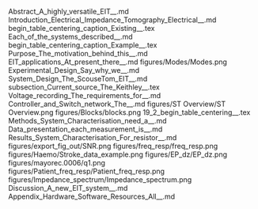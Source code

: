 Abstract_A_highly_versatile_EIT__.md
Introduction_Electrical_Impedance_Tomography_Electrical__.md
begin_table_centering_caption_Existing__.tex
Each_of_the_systems_described__.md
begin_table_centering_caption_Example__.tex
Purpose_The_motivation_behind_this__.md
EIT_applications_At_present_there__.md
figures/Modes/Modes.png
Experimental_Design_Say_why_we__.md
System_Design_The_ScouseTom_EIT__.md
subsection_Current_source_The_Keithley__.tex
Voltage_recording_The_requirements_for__.md
Controller_and_Switch_network_The__.md
figures/ST Overview/ST Overview.png
figures/Blocks/blocks.png
19_2_begin_table_centering__.tex
Methods_System_Characterisation_need_a__.md
Data_presentation_each_measurement_is__.md
Results_System_Characterisation_For_resistor__.md
figures/export_fig_out/SNR.png
figures/freq_resp/freq_resp.png
figures/Haemo/Stroke_data_example.png
figures/EP_dz/EP_dz.png
figures/mayorec.0006/q1.png
figures/Patient_freq_resp/Patient_freq_resp.png
figures/Impedance_spectrum/Impedance_spectrum.png
Discussion_A_new_EIT_system__.md
Appendix_Hardware_Software_Resources_All__.md